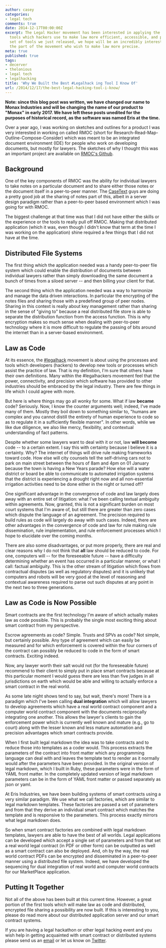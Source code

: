 ```yaml
---
author: casey
categories:
- legal tech
comments: true
date: 2014-12-17T00:00:00Z
excerpt: The Legal Hacker movement has been interested in applying the process and
  tools which hackers use to make law more efficient, accessible, and precise. The
  set of tools we just released, we hope will be an incredibly interesting tool for
  the part of the movement who wish to make law more precise.
meta: true
published: true
tags:
- decerver
- thelonious
- legal tech
- legalhacking
title: 'Why We Built the Best #Legalhack ing Tool I Know Of'
url: /2014/12/17/the-best-legal-hacking-tool-i-know/
---
```


**Note: since this blog post was written, we have changed our name to Monax Industries and will be changing the name of our product to "Monax" in early 2017. We have left these posts unedited for the purposes of historical record, as the software was named Eris at the time.**

Over a year ago, I was working on sketches and outlines for a product I was very interested in working on called RMOC (short for Research-Read-Map-Outline-Compose-Consider) which was meant to be an integrated document environment (IDE) for people who work on developing documents, but mostly for lawyers. The sketches of why I thought this was an important project are available on [RMOC's Github](https://github.com/rmoc).

## Background

One of the key components of RMOC was the ability for individual lawyers to take notes on a particular document and to share either those notes or the document itself in a peer-to-peer manner. The [CaseText](https://casetext.com/) guys are doing a pretty good job at the sharing of notes part of this, albeit in a server design paradigm rather than a peer-to-peer based environment which I was going for with RMOC.

The biggest challenge at that time was that I did not have either the skills or the experience or the tools to really pull off RMOC. Making that distributed application (which it was, even though I didn't know that term at the time I was working on the application) shine required a few things that I did not have at the time.

## Distributed File Systems

The first thing which the application needed was a handy peer-to-peer file system which could enable the distribution of documents between individual lawyers rather than simply downloading the same document a bunch of times from a siloed server -- and then billing your client for that.

The second thing which the application needed was a way to harmonize and manage the data driven interactions. In particular the encrypting of the notes files and sharing those with a predefined group of peer nodes. Sharing in this context is really about key management rather than sharing in the sense of "giving to" because a real distributed file store is able to separate the distribution function from the access function. This is why encryption makes so much sense when dealing with peer-to-peer technology where it is more difficult to regulate the passing of bits around the internet than in a server-based environment.

## Law as Code

At its essence, the [#legalhack](https://twitter.com/hashtag/legalhack) movement is about using the processes and tools which developers (hackers) to develop new tools or processes which assist the practice of law. That is my definition, I'm sure that others have their own definitions. Many within the #legalhackers movement feel that the power, connectivity, and precision which software has provided to other industries should be embraced by the legal industry. There are few things in life which I could agree with more.

But here is where things may go all wonky for some. What if law **became** code? Seriously. Now, I know the counter arguments well; indeed, I've made many of them. Mostly they boil down to something similar to, "humans are complex and you cannot distill the entirety of human experience to code so as to regulate it in a sufficiently flexible manner". In other words, while we like due diligence, we also like mercy, flexibility, and contextual understanding of fact patterns.

Despite whether some lawyers want to deal with it or not, law **will become** code -- to a certain extent. I say this with certainty because I believe it is a certainty. Why? The internet of things will drive rule making frameworks toward code. How else will city counsels tell the self-driving cars not to park on main street between the hours of 8am and 4pm on 01 January because the town is having a New Years parade?  How else will a water district or board be able to communicate to automated irrigation systems that the district is experiencing a drought right now and all non-essential irrigation activities need to be done either in the night or turned off?

One significant advantage in the convergence of code and law largely does away with an entire set of litigation: what I've been calling textual ambiguity within agreements. Now, granted, this is not a significant burden on most court systems that I'm aware of, but still there are greater than zero cases which dispute the language of an agreement. The precision required to build rules as code will largely do away with such cases. Indeed, there are other  advantages in the convergence of code and law for rule making rule dissemination, rule implementation, and rule enforcement processes which I hope to elucidate over the coming months.

There are also some disadvantages, or put more properly, there are real and clear reasons why I do not think that **all** law should be reduced to code. For one, computers will -- for the foreseeable future -- have a difficulty determining whether an event has occurred in a particular manner, or what I call: factual ambiguity. This is the other stream of litigation which flows from contractual disputes (as well as regulatory disputes) and it is unlikely that computers and robots will be very good at the level of reasoning and contextual awareness required to parse out such disputes at any point in the next two to three generations.

## Law as Code is Now Possible

Smart contracts are the first technology I'm aware of which actually makes law as code possible. This is probably the single most exciting thing about smart contract from my perspective.

Escrow agreements as code? Simple. Trusts and SPVs as code? Not simple, but certainly possible. Any type of agreement which can easily be measured and for which enforcement is covered within the four corners of the contract can possibly be reduced to code in the form of smart contracts. Exciting indeed.

Now, any lawyer worth their salt would not (for the foreseeable future) recommend to their client to simply put in place smart contracts because at this particular moment I would guess there are less than five judges in all jurisdictions on earth which would be able and willing to actually enforce a smart contract in the real world.

As some late night shows tend to say, but wait, there's more! There is a paradigm which I've been calling **dual integration** which will allow lawyers to develop agreements which have a real world contract component and a computer world contract component with the documents reciprocally integrating one another. This allows the lawyer's clients to gain the enforcement power which is currently well known and mature (e.g., go to court) along with the lesser known and less mature automation and precision advantages which smart contracts provide.

When I first built legal markdown the idea was to take contracts and to reduce those into templates as a coder would. This process extracts the parameters of the contract into front matter which any programming language can deal with and leaves the template text to render as it normally would after the parameters have been provided. In the original version of legal markdown, which I built in Ruby, these parameters were in the form of YAML front matter. In the completely updated version of legal markdown parameters can be in the form of YAML front matter or passed separately as json or yaml.

At Eris Industries, we have been building systems of smart contracts using a very similar paradigm. We use what we call factories, which are similar to legal markdown templates. These factories are passed a set of parameters and from that they derive an individual smart contract which matches the template and is responsive to the parameters. This process exactly mirrors what legal markdown does.

So when smart contract factories are combined with legal markdown templates, lawyers are able to have the best of all worlds. Legal applications can be developed which accept a single set of parameters and from that set a real world legal contract (in PDF or other form) can be outputted as well as a smart contract can also be deployed. And, oh by the way, the real world contract PDFs can be encrypted and disseminated in a peer-to-peer manner using a distributed file system. Indeed, we have developed the sequencing for dual integration of real world and computer world contracts for our MarketPlace application.

## Putting It Together

Not all of the above has been built at this current time. However, a great portion of the first tools which will make law as code and distributed, encrypted file sharing a possibility are now built. If this is interesting to you, please do read more about our distributed application server and our smart contract systems.

If you are having a legal hackathon or other legal hacking event and you wish help in getting acquainted with smart contract or distributed systems please send us an [email](mailto:contact@monax.io) or let us know on [Twitter](https://twitter.com/monaxHQ).